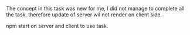 The concept in this task was new for me, I did not manage to complete all the task,
therefore update of server wil not render on client side.

npm start on server and client to use task.